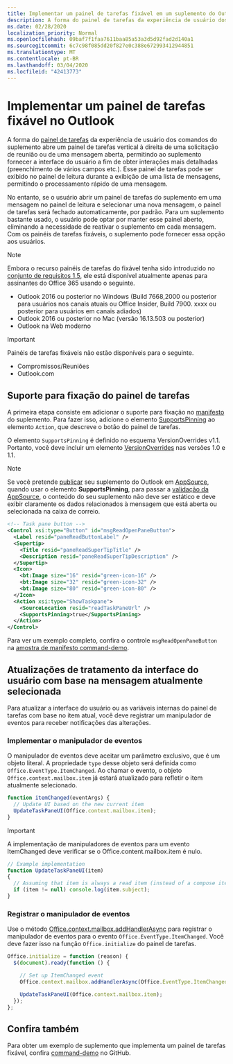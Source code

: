 ```yaml
---
title: Implementar um painel de tarefas fixável em um suplemento do Outlook
description: A forma do painel de tarefas da experiência de usuário dos comandos do suplemento abre um painel de tarefas vertical à direita de uma solicitação de reunião ou de uma mensagem aberta, permitindo ao suplemento fornecer à interface do usuário interações mais detalhadas.
ms.date: 02/28/2020
localization_priority: Normal
ms.openlocfilehash: 09baf7f1faa7611baa85a53a3d5d92fad2d140a1
ms.sourcegitcommit: 6c7c98f085dd20f827e0c388e672993412944851
ms.translationtype: MT
ms.contentlocale: pt-BR
ms.lasthandoff: 03/04/2020
ms.locfileid: "42413773"
---
```

# <a name="implement-a-pinnable-task-pane-in-outlook"></a>Implementar um painel de tarefas fixável no Outlook

A forma do [painel de tarefas](add-in-commands-for-outlook.md#launching-a-task-pane) da experiência de usuário dos comandos do suplemento abre um painel de tarefas vertical à direita de uma solicitação de reunião ou de uma mensagem aberta, permitindo ao suplemento fornecer a interface do usuário a fim de obter interações mais detalhadas (preenchimento de vários campos etc.). Esse painel de tarefas pode ser exibido no painel de leitura durante a exibição de uma lista de mensagens, permitindo o processamento rápido de uma mensagem.

No entanto, se o usuário abrir um painel de tarefas do suplemento em uma mensagem no painel de leitura e selecionar uma nova mensagem, o painel de tarefas será fechado automaticamente, por padrão. Para um suplemento bastante usado, o usuário pode optar por manter esse painel aberto, eliminando a necessidade de reativar o suplemento em cada mensagem. Com os painéis de tarefas fixáveis, o suplemento pode fornecer essa opção aos usuários.

> [!NOTE]
> Embora o recurso painéis de tarefas do fixável tenha sido introduzido no [conjunto de requisitos 1,5](../reference/objectmodel/requirement-set-1.5/outlook-requirement-set-1.5.md), ele está disponível atualmente apenas para assinantes do Office 365 usando o seguinte.
> - Outlook 2016 ou posterior no Windows (Build 7668,2000 ou posterior para usuários nos canais atuais ou Office Insider, Build 7900. xxxx ou posterior para usuários em canais adiados)
> - Outlook 2016 ou posterior no Mac (versão 16.13.503 ou posterior)
> - Outlook na Web moderno

> [!IMPORTANT]
> Painéis de tarefas fixáveis não estão disponíveis para o seguinte.
> - Compromissos/Reuniões
> - Outlook.com

## <a name="support-task-pane-pinning"></a>Suporte para fixação do painel de tarefas

A primeira etapa consiste em adicionar o suporte para fixação no [manifesto](manifests.md) do suplemento. Para fazer isso, adicione o elemento [SupportsPinning](../reference/manifest/action.md#supportspinning) ao elemento `Action`, que descreve o botão do painel de tarefas.

O elemento `SupportsPinning` é definido no esquema VersionOverrides v1.1. Portanto, você deve incluir um elemento [VersionOverrides](../reference/manifest/versionoverrides.md) nas versões 1.0 e 1.1.

> [!NOTE]
> Se você pretende [publicar](../publish/publish.md) seu suplemento do Outlook em [AppSource](https://appsource.microsoft.com), quando usar o elemento **SupportsPinning**, para passar a [validação da AppSource](/office/dev/store/validation-policies), o conteúdo do seu suplemento não deve ser estático e deve exibir claramente os dados relacionados à mensagem que está aberta ou selecionada na caixa de correio.

```xml
<!-- Task pane button -->
<Control xsi:type="Button" id="msgReadOpenPaneButton">
  <Label resid="paneReadButtonLabel" />
  <Supertip>
    <Title resid="paneReadSuperTipTitle" />
    <Description resid="paneReadSuperTipDescription" />
  </Supertip>
  <Icon>
    <bt:Image size="16" resid="green-icon-16" />
    <bt:Image size="32" resid="green-icon-32" />
    <bt:Image size="80" resid="green-icon-80" />
  </Icon>
  <Action xsi:type="ShowTaskpane">
    <SourceLocation resid="readTaskPaneUrl" />
    <SupportsPinning>true</SupportsPinning>
  </Action>
</Control>
```

Para ver um exemplo completo, confira o controle `msgReadOpenPaneButton` na [amostra de manifesto command-demo](https://github.com/OfficeDev/outlook-add-in-command-demo/blob/master/command-demo-manifest.xml).

## <a name="handling-ui-updates-based-on-currently-selected-message"></a>Atualizações de tratamento da interface do usuário com base na mensagem atualmente selecionada

Para atualizar a interface do usuário ou as variáveis internas do painel de tarefas com base no item atual, você deve registrar um manipulador de eventos para receber notificações das alterações.

### <a name="implement-the-event-handler"></a>Implementar o manipulador de eventos

O manipulador de eventos deve aceitar um parâmetro exclusivo, que é um objeto literal. A propriedade `type` desse objeto será definida como `Office.EventType.ItemChanged`. Ao chamar o evento, o objeto `Office.context.mailbox.item` já estará atualizado para refletir o item atualmente selecionado.

```js
function itemChanged(eventArgs) {
  // Update UI based on the new current item
  UpdateTaskPaneUI(Office.context.mailbox.item);
}
```

> [!IMPORTANT]
> A implementação de manipuladores de eventos para um evento ItemChanged deve verificar se o Office.content.mailbox.item é nulo.
>
> ```js
> // Example implementation
> function UpdateTaskPaneUI(item)
> {
>   // Assuming that item is always a read item (instead of a compose item).
>   if (item != null) console.log(item.subject);
> }
> ```

### <a name="register-the-event-handler"></a>Registrar o manipulador de eventos

Use o método [Office.context.mailbox.addHandlerAsync](../reference/objectmodel/preview-requirement-set/office.context.mailbox.md#methods) para registrar o manipulador de eventos para o evento `Office.EventType.ItemChanged`. Você deve fazer isso na função `Office.initialize` do painel de tarefas.

```js
Office.initialize = function (reason) {
  $(document).ready(function () {

    // Set up ItemChanged event
    Office.context.mailbox.addHandlerAsync(Office.EventType.ItemChanged, itemChanged);

    UpdateTaskPaneUI(Office.context.mailbox.item);
  });
};
```

## <a name="see-also"></a>Confira também

Para obter um exemplo de suplemento que implementa um painel de tarefas fixável, confira [command-demo](https://github.com/OfficeDev/outlook-add-in-command-demo) no GitHub.
